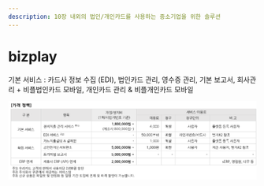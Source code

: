 ```yaml
---
description: 10장 내외의 법인/개인카드를 사용하는 중소기업을 위한 솔루션
---
```


# bizplay

기본 서비스 : 카드사 정보 수집 \(EDI\), 법인카드 관리, 영수증 관리, 기본 보고서, 회사관리 + 비플법인카드 모바일, 개인카드 관리 & 비플개인카드 모바일

![](../../.gitbook/assets/undefined%20%281%29.png)

